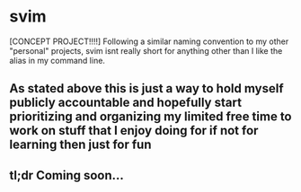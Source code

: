 # svim
[CONCEPT PROJECT!!!!] Following a similar naming convention to my other "personal" projects, svim isnt really short for anything other than I like the alias in my command line.

## As stated above this is just a way to hold myself publicly accountable and hopefully start prioritizing and organizing my limited free time to work on stuff that I enjoy doing for if not for learning then just for fun

## tl;dr Coming soon...

